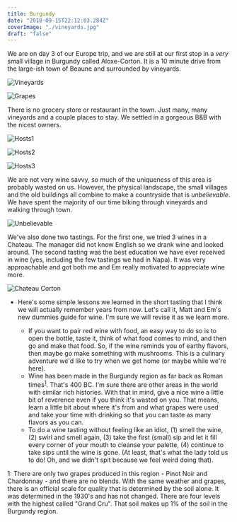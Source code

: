 ```yaml
---
title: Burgundy
date: "2018-09-15T22:12:03.284Z"
coverImage: "./vineyards.jpg"
draft: "false"
---
```


We are on day 3 of our Europe trip, and we are still at our first stop in a *very* small village in Burgundy called Aloxe-Corton. It is a 10 minute drive from the large-ish town of Beaune and surrounded by vineyards. 

![Vineyards](./vineyards.jpg "Vineyards right near where we stayed")

![Grapes](./grapes.jpg "Pinot Noir grapes in Aloxe-Corton")

There is no grocery store or restaurant in the town. Just many, many vineyards and a couple places to stay. We settled in a gorgeous B&B with the nicest owners.

![Hosts1](./hosts1.jpg "The B&B we stayed in at Aloxe-Corton")

![Hosts2](./hosts2.jpg "Excellent breakfast buffet including homemade jams")

![Hosts3](./hosts3.jpg "Entrance to the B&B")

We are not very wine savvy, so much of the uniqueness of this area is probably wasted on us. However, the physical landscape, the small villages and the old buildings all combine to make a countryside that is *unbelievable*. We have spent the majority of our time biking through vineyards and walking through town.

![Unbelievable](./unbelievable.jpg "Church in Aloxe-Corton")

We've also done two tastings. For the first one, we tried 3 wines in a Chateau. The manager did not know English so we drank wine and looked around. The second tasting was the best education we have ever received in wine (yes, including the few tastings we had in Napa). It was very approachable and got both me and Em really motivated to appreciate wine more.

![Chateau Corton](./chateau.jpg "Location of our second tasting - Chateau Corton")

* Here's some simple lessons we learned in the short tasting that I think we will actually remember years from now. Let's call it, Matt and Em's new dummies guide for wine. I'm sure we will revise it as we learn more.

  * If you want to pair red wine with food, an easy way to do so is to open the bottle, taste it, think of what food comes to mind, and then go and make that food. So, if the wine     reminds you of earthy flavors, then maybe go make something with mushrooms. This is a     culinary adventure we'd like to try when we get home (or maybe while we're here).
  * Wine has been made in the Burgundy region as far back as Roman times<sup>[1](#footnote1)</sup>. That's 400 BC. I'm sure there are other areas in the world with similar rich histories. With that in mind, give a nice wine a little bit of reverence even if you think it's wasted on you. That means, learn a little bit about where it's from and what grapes were used and take your time with drinking so that you can taste as many flavors as you can.
  * To do a wine tasting without feeling like an idiot, (1) smell the wine, (2) swirl and smell again, (3) take the first (small) sip and let it fill every corner of your mouth to cleanse your palette, (4) continue to take sips until the wine is gone. (At least, that's what the lady told us to do! Oh, and we didn't spit because we feel weird doing that).



<a name="footnote1">1</a>: There are only two grapes produced in this region - Pinot Noir and Chardonnay - and there are no blends. With the same weather and grapes, there is an official scale for quality that is determined by the soil alone. It was determined in the 1930's and has not changed. There are four levels with the highest called "Grand Cru". That soil makes up 1% of the soil in the Burgundy region. 